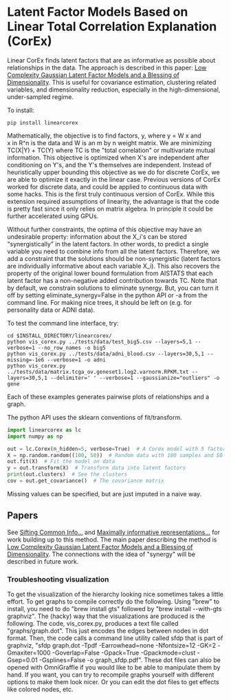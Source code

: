 # Latent Factor Models Based on Linear Total Correlation Explanation (CorEx)

Linear CorEx finds latent factors that are as informative as possible about relationships in the data. 
The approach is described in this paper:
[Low Complexity Gaussian Latent Factor Models and a Blessing of Dimensionality](https://arxiv.org/abs/1706.).
This is useful for covariance estimation, clustering related variables, and dimensionality reduction, especially 
in the high-dimensional, under-sampled regime. 

To install:
```
pip install linearcorex
```

Mathematically, the objective is to find factors, y, where y = W x and  
x in R^n is the data and W is an m by n weight matrix. 
We are minimizing TC(X|Y) + TC(Y) where TC is the "total correlation" or multivariate mutual information. This objective
is optimized when X's are independent after conditioning on Y's, and the Y's themselves are independent. 
Instead of heuristically upper bounding this objective as we do for discrete CorEx, 
we are able to optimize it exactly in the linear case. 
Previous versions of CorEx worked for discrete data, and could be applied to continuous data with some hacks. 
This is the first truly continuous version of CorEx. While this extension required assumptions of linearity, the 
advantage is that the code is pretty fast since it only relies on matrix algebra. In principle it could be 
further accelerated using GPUs. 


Without further constraints, the optima of this objective 
may have an undesirable property: information about the X_i's can be stored "synergistically" in the latent factors. 
In other words, to predict a single variable you need to combine info from all the latent factors. Therefore, we 
add a constraint that the solutions should be non-synergistic (latent factors are individually informative about each variable X_i). 
This also recovers the property of the original lower bound formulation from AISTATS that each latent factor
has a non-negative added contribution towards TC.
Note that by default, we constrain solutions to eliminate synergy. 
But, you can turn it off by setting eliminate_synergy=False in the python API or -a from the command line. 
For making nice trees, it should be left on (e.g. for personality data or ADNI data). 

To test the command line interface, try:
```
cd $INSTALL_DIRECTORY/linearcorex/
python vis_corex.py ../tests/data/test_big5.csv --layers=5,1 --verbose=1 --no_row_names -o big5
python vis_corex.py ../tests/data/adni_blood.csv --layers=30,5,1 --missing=-1e6 --verbose=1 -o adni
python vis_corex.py ../tests/data/matrix.tcga_ov.geneset1.log2.varnorm.RPKM.txt --layers=30,5,1 --delimiter=' ' --verbose=1 --gaussianize="outliers" -o gene
```
Each of these examples generates pairwise plots of relationships and a graph. 

The python API uses the sklearn conventions of fit/transform.  
```python
import linearcorex as lc
import numpy as np

out = lc.Corex(n_hidden=5, verbose=True)  # A Corex model with 5 factors
X = np.random.random((100, 50))  # Random data with 100 samples and 50 variables
out.fit(X)  # Fit the model on data
y = out.transform(X)  # Transform data into latent factors
print(out.clusters)  # See the clusters
cov = out.get_covariance()  # The covariance matrix
```


Missing values can be specified, but are just imputed in a naive way. 

## Papers

See [Sifting Common Info...](https://arxiv.org/abs/1606.02307) and 
[Maximally informative representations...](https://arxiv.org/abs/1410.7404) for work building up to this method. 
The main paper describing the method is 
[Low Complexity Gaussian Latent Factor Models and a Blessing of Dimensionality](https://arxiv.org/abs/1706.).
The connections with the idea of "synergy" will be described in future work. 


### Troubleshooting visualization
To get the visualization of the hierarchy looking nice sometimes takes a little effort. To get graphs to compile correctly do the following. 
Using "brew" to install, you need to do "brew install gts" followed by "brew install --with-gts graphviz". 
The (hacky) way that the visualizations are produced is the following. The code, vis_corex.py, produces a text file called "graphs/graph.dot". This just encodes the edges between nodes in dot format. Then, the code calls a command line utility called sfdp that is part of graphviz, "sfdp graph.dot -Tpdf -Earrowhead=none -Nfontsize=12  -GK=2 -Gmaxiter=1000 -Goverlap=False -Gpack=True -Gpackmode=clust -Gsep=0.01 -Gsplines=False -o graph_sfdp.pdf".
These dot files can also be opened with OmniGraffle if you would like to be able to manipulate them by hand. 
If you want, you can try to recompile graphs yourself with different options to make them look nicer. Or you can edit the dot files to get effects like colored nodes, etc. 



